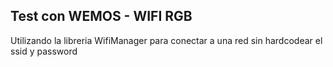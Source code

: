 ## Test con WEMOS - WIFI RGB
Utilizando la libreria WifiManager para conectar a una red sin hardcodear el ssid y password

